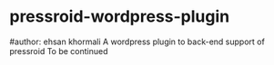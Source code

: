# pressroid-wordpress-plugin
#author: ehsan khormali
A wordpress plugin to back-end support of pressroid
To be continued
